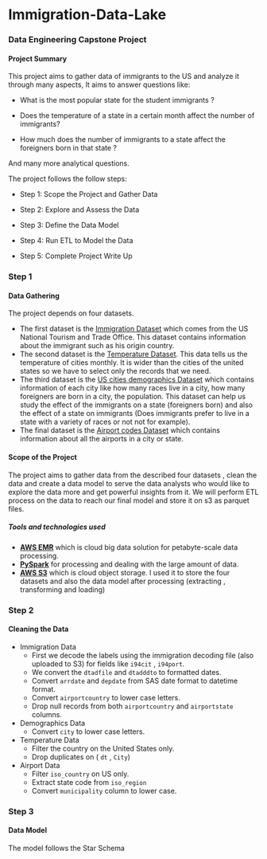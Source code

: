 # Immigration-Data-Lake

### Data Engineering Capstone Project

  

#### Project Summary

This project aims to gather data of immigrants to the US and analyze it through many aspects, It aims to answer questions like:

- What is the most popular state for the student immigrants ?

- Does the temperature of a state in a certain month affect the number of immigrants?

- How much does the number of immigrants to a state affect the foreigners born in that state ?

And many more analytical questions.

  

The project follows the follow steps:

* Step 1: Scope the Project and Gather Data

* Step 2: Explore and Assess the Data

* Step 3: Define the Data Model

* Step 4: Run ETL to Model the Data

* Step 5: Complete Project Write Up

  
### Step 1 
#### Data Gathering

  

The project depends on four datasets.

- The first dataset is the [Immigration Dataset](https://www.trade.gov/national-travel-and-tourism-office) which comes from the US National Tourism and Trade Office. This dataset contains information about the immigrant such as his origin country.
- The second dataset is the [Temperature Dataset](https://www.kaggle.com/datasets/berkeleyearth/climate-change-earth-surface-temperature-data). This data tells us the temperature of cities monthly. It is wider than the cities of the united states so we have to select only the records that we need.
- The third dataset is the [US cities demographics Dataset](https://public.opendatasoft.com/explore/dataset/us-cities-demographics/export/) which contains information of each city like how many races live in a city, how many foreigners are born in a city, the population. This dataset can help us study the effect of the immigrants on a state (foreigners born) and also the effect of a state on immigrants (Does immigrants prefer to live in a state with a variety of races or not not for example).
- The final dataset is the [Airport codes Dataset](https://datahub.io/core/airport-codes#data) which contains information about all the airports in a city or state.

#### Scope of the Project
The project aims to gather data from the described four datasets , clean the data and create a data model to serve the data analysts who would like to explore the data more and get powerful insights from it.
We will perform ETL process on the data to reach our final model and store it on s3 as parquet files.
##### Tools and technologies used
- **[AWS EMR](https://aws.amazon.com/emr/)** which is cloud big data solution for petabyte-scale data processing.
- **[PySpark](https://spark.apache.org/docs/latest/api/python/)** for processing and dealing with the large amount of data.
- **[AWS S3](https://aws.amazon.com/s3/)** which is cloud object storage. I used it to store the four datasets and also the data model after processing (extracting , transforming and loading)


### Step 2 
#### Cleaning the Data
- Immigration Data
	- First we decode the labels using the immigration decoding file (also uploaded to S3) for fields like `i94cit` , `i94port`.
	- We convert the `dtadfile` and `dtadddto` to formatted dates.
	- Convert `arrdate` and `depdate` from SAS date format to datetime format.
	- Convert `airportcountry` to lower case letters.
	- Drop null records from both `airportcountry` and `airportstate` columns.
- Demographics Data
	- Convert `city` to lower case letters.
- Temperature Data
	- Filter the country on the United States only.
	- Drop duplicates on ( `dt` , `City`) 
- Airport Data
	- Filter `iso_country` on US only.
	- Extract state code from `iso_region`
	-  Convert `municipality` column to lower case.

### Step 3 
#### Data Model
The model follows the Star Schema 